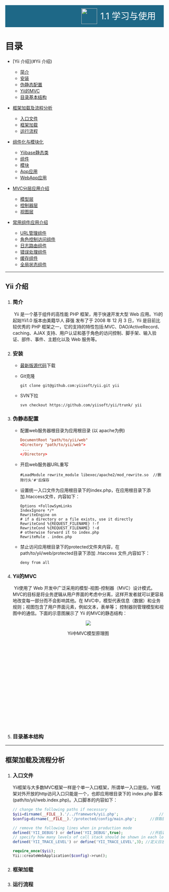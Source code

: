 <div align="center" style="background:#1e6887;height: 70px;">
    <div style="width:60%;float:left;height: 60px;">
        <img src="https://www.yiiframework.com/image/logo.svg" style="float:right;height:50px;margin: 10px 10px 10px auto">
    </div>
    <div style="width:40%;float:left;">
        <span style="color: white;float: left;font-size: 28px;line-height: 70px">1.1 学习与使用</span>
    </div>
</div>

# 目录

- [Yii 介绍](#Yii 介绍)
  - [简介](#简介)
  - [安装](#安装)
  - [伪静态配置](#伪静态配置)
  - [Yii的MVC](#Yii的MVC)
  - [目录基本结构](#目录基本结构)

- [框架加载及流程分析](#框架加载及流程分析)
  - [入口文件](#入口文件)
  - [框架加载](#框架加载)
  - [运行流程](#运行流程)
- [组件化与模块化](#组件化与模块化)
  - [Yiibase静态类](#Yiibase静态类)
  - [组件](#组件)
  - [模块](#模块)
  - [App应用](#App应用)
  - [WebApp应用](#WebApp应用)
- [MVC分层应用介绍](#MVC分层应用介绍)
  - [模型层](#模型层)
  - [控制器层](#控制器层)
  - [视图层](#视图层)
- [常用组件应用介绍](#常用组件应用介绍)
  - [URL管理组件](#URL管理组件)
  - [角色控制访问组件](#角色控制访问组件)
  - [日志路由组件](#日志路由组件)
  - [错误处理组件](#错误处理组件)
  - [缓存组件](#缓存组件)
  - [全局状态组件](#全局状态组件)









------

## Yii 介绍

1. ### 简介

   ​		Yii 是一个基于组件的高性能 PHP 框架，用于快速开发大型 Web 应用。Yii的起始Yii1.0 版本由美籍华人 薛强 发布了于 2008 年 12 月 3 日，Yii 是目前比较优秀的 PHP 框架之一，它的支持的特性包括:MVC、DAO/ActiveRecord、caching、AJAX 支持、用户认证和基于角色的访问控制、脚手架、输入验证、部件、事件、主题化以及 Web 服务等。

2. ### 安装

   - [最新版源代码](https://github.com/yiisoft/yii/releases/download/1.1.21/yii-1.1.21.733ac5.tar.gz)下载

   - Git克隆

     ```
     git clone git@github.com:yiisoft/yii.git yii
     ```

   - SVN下拉

     ```
     svn checkout https://github.com/yiisoft/yii/trunk/ yii
     ```

3. ### 伪静态配置

   - 配置web服务器根目录为应用根目录 (以 apache为例)

     ```.conf
     DocumentRoot "path/to/yii/web"
     <Directory "path/to/yii/web">
      ...
     </Directory>
     ```

   - 开启web服务器URL重写

     ```
     #LoadModule rewrite_module libexec/apache2/mod_rewrite.so  //删除行头'#'后保存
     ```

   - 设置统一入口文件为应用根目录下的index.php，在应用根目录下添加.htaccess文件，内容如下：

     ```.htaccess
     Options +FollowSymLinks
     IndexIgnore */*
     RewriteEngine on
     # if a directory or a file exists, use it directly
     RewriteCond %{REQUEST_FILENAME} !-f
     RewriteCond %{REQUEST_FILENAME} !-d
     # otherwise forward it to index.php
     RewriteRule . index.php
     ```

   - 禁止访问应用根目录下的protected文件夹内容，在path/to/yii/web/protected目录下添加 .htaccess 文件,内容如下：

     ```
     deny from all
     ```

4. ### Yii的MVC

   ​		Yii使用了 Web 开发中广泛采用的模型-视图-控制器（MVC）设计模式。 MVC的目标是将业务逻辑从用户界面的考虑中分离，这样开发者就可以更容易地改变每一部分而不会影响其他。
   ​		在 MVC中，模型代表信息（数据）和业务规则；视图包含了用户界面元素，例如文本，表单等； 控制器则管理模型和视图中的通信。下面的示意图展示了 Yii 的MVC的静态结构：

   <div align="center" style="height: 333px;">
      <img src="https://www.yiiframework.com/doc/guide/1.1/zh_cn/images/structure.png">
     <p>Yii中MVC模型原理图</p>
   </div>

5. ### 目录基本结构





------

## 框架加载及流程分析

1. ### 入口文件

   ​		Yii框架与大多数MVC框架一样是个单一入口框架，所谓单一入口是指，Yii框架对外开放的http访问入口只能是一个，也即应用根目录下的 index.php 脚本(path/to/yii/web.index.php)。入口脚本的内容如下：

   ```php
   // change the following paths if necessary
   $yii=dirname(__FILE__).'/../framework/yii.php';   				//获取核心库文件位置
   $config=dirname(__FILE__).'/protected/config/main.php';		//获取配置数据到config
   
   // remove the following lines when in production mode
   defined('YII_DEBUG') or define('YII_DEBUG',true);			//开启调试模式，生产环境一定要删除
   // specify how many levels of call stack should be shown in each log message
   defined('YII_TRACE_LEVEL') or define('YII_TRACE_LEVEL',3); //定义日志级别
   
   require_once($yii);																		  //导入框架核心库文件
   Yii::createWebApplication($config)->run();							 //创建应用并初始化后运行
   ```

2. ### 框架加载

    

3. ### 运行流程




